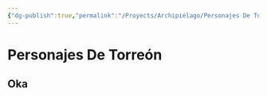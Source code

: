 ```yaml
---
{"dg-publish":true,"permalink":"/Proyects/Archipiélago/Personajes De Torreón/","title":"Personajes De Torreón","tags":["Contexto/DrawingAttack/Archipiélago"],"updated":"2023-11-02T21:09:13.193-05:00"}
---
```



# Personajes De Torreón

## Oka
